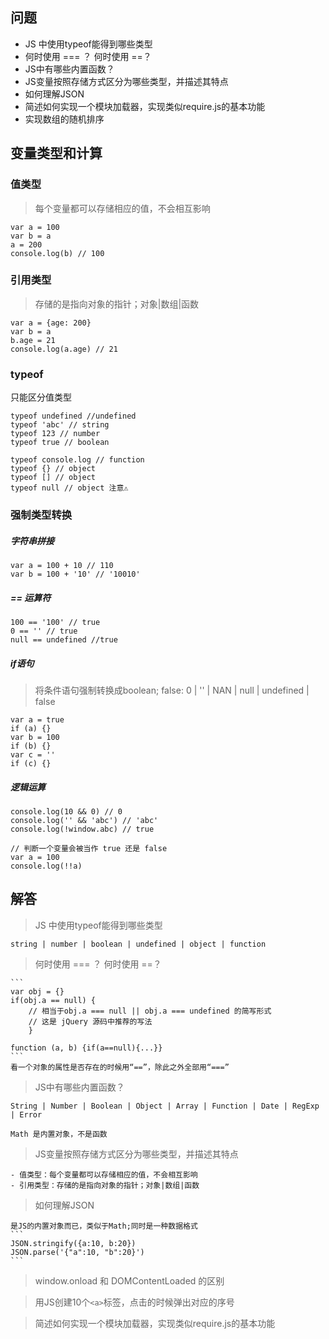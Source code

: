 ## 问题

- JS 中使用typeof能得到哪些类型
- 何时使用 === ？ 何时使用 ==？
- JS中有哪些内置函数？
- JS变量按照存储方式区分为哪些类型，并描述其特点
- 如何理解JSON
- 简述如何实现一个模块加载器，实现类似require.js的基本功能
- 实现数组的随机排序

## 变量类型和计算

### 值类型

> 每个变量都可以存储相应的值，不会相互影响

```
var a = 100
var b = a
a = 200
console.log(b) // 100
```

### 引用类型

> 存储的是指向对象的指针；对象|数组|函数

```
var a = {age: 200}
var b = a
b.age = 21
console.log(a.age) // 21
```
### typeof

只能区分值类型

```
typeof undefined //undefined
typeof 'abc' // string
typeof 123 // number
typeof true // boolean

typeof console.log // function
typeof {} // object
typeof [] // object
typeof null // object 注意⚠️
```

### 强制类型转换

##### 字符串拼接

```
var a = 100 + 10 // 110
var b = 100 + '10' // '10010'
```
##### == 运算符

```
100 == '100' // true
0 == '' // true
null == undefined //true
```

##### if语句

> 将条件语句强制转换成boolean;
> false: 0 | '' | NAN | null | undefined | false


```
var a = true
if (a) {}
var b = 100
if (b) {}
var c = ''
if (c) {}
```

##### 逻辑运算

```
console.log(10 && 0) // 0
console.log('' && 'abc') // 'abc'
console.log(!window.abc) // true

// 判断一个变量会被当作 true 还是 false
var a = 100
console.log(!!a)
```

## 解答

> JS 中使用typeof能得到哪些类型

	string | number | boolean | undefined | object | function

> 何时使用 === ？ 何时使用 ==？

	```
	var obj = {}
	if(obj.a == null) {
		// 相当于obj.a === null || obj.a === undefined 的简写形式
		// 这是 jQuery 源码中推荐的写法
		}

	function (a, b) {if(a==null){...}}
	```
	看一个对象的属性是否存在的时候用“==”，除此之外全部用“===”

> JS中有哪些内置函数？

	String | Number | Boolean | Object | Array | Function | Date | RegExp | Error

	Math 是内置对象，不是函数


> JS变量按照存储方式区分为哪些类型，并描述其特点

	- 值类型：每个变量都可以存储相应的值，不会相互影响
	- 引用类型：存储的是指向对象的指针；对象|数组|函数


> 如何理解JSON

	是JS的内置对象而已，类似于Math;同时是一种数据格式
	```
	JSON.stringify({a:10, b:20})
	JSON.parse('{"a":10, "b":20}')
	```

> window.onload 和 DOMContentLoaded 的区别

> 用JS创建10个`<a>`标签，点击的时候弹出对应的序号
	
> 简述如何实现一个模块加载器，实现类似require.js的基本功能



















